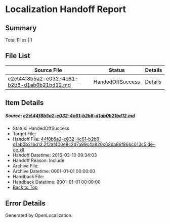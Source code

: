 # <a name='report-top'></a> Localization Handoff Report

## Summary
 Total Files | 1

## File List
 Source File | Status | Details 
 ----------- | ------ | ------- 
 [e2e\44f8b5a2-e032-4c61-b2b8-d1ab0b21bd12.md](https://github.com/OpenLocalizationTest/oltest/blob/2248ac3e763df60d2bb8f0b8af35df4ce20a68d0/e2e/44f8b5a2-e032-4c61-b2b8-d1ab0b21bd12.md) | HandedOffSuccess | [Details](#faf9aa08cc048e9fc87915b3c5a378026753c8b32)

## Item Details
##### <a name='faf9aa08cc048e9fc87915b3c5a378026753c8b32'></a> Source: [e2e\44f8b5a2-e032-4c61-b2b8-d1ab0b21bd12.md](https://github.com/OpenLocalizationTest/oltest/blob/2248ac3e763df60d2bb8f0b8af35df4ce20a68d0/e2e/44f8b5a2-e032-4c61-b2b8-d1ab0b21bd12.md)
* Status: HandedOffSuccess
* Target File: 
* Handoff File: [44f8b5a2-e032-4c61-b2b8-d1ab0b21bd12.2f2af400e8c2d7a99c4a820c63da86f866c013c5.de-de.xlf](https://github.com/OpenLocalizationTestOrg/olhandoff/blob/7318ed79cca1e66a603e06ecb94da1c42b48a4be/ol-handoff/OpenLocalizationTestOrg/oltest.de-de/xinjiang/ht/44f8b5a2-e032-4c61-b2b8-d1ab0b21bd12.2f2af400e8c2d7a99c4a820c63da86f866c013c5.de-de.xlf)
* Handoff Datetime: 2016-03-10 09:34:03
* Handoff Reason: Include
* Archive File: 
* Archive Datetime: 0001-01-01 00:00:00
* Handback File: 
* Handback Datetime: 0001-01-01 00:00:00
* [Back to Top](#report-top)


## Error Details

Generated by OpenLocalization.
